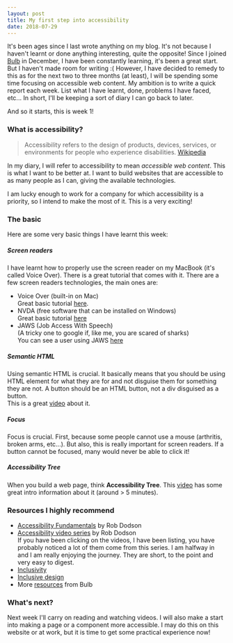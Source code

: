 ```yaml
---
layout: post
title: My first step into accessibility
date: 2018-07-29
---
```


It's been ages since I last wrote anything on my blog. It's not because I haven't learnt or done anything interesting, quite the opposite! Since I joined [Bulb](https://bulb.co.uk/) in December, I have been constantly learning, it's been a great start. But I haven't made room for writing :(
However, I have decided to remedy to this as for the next two to three months (at least), I will be spending some time focusing on accessible web content. My ambition is to write a quick report each week. List what I have learnt, done, problems I have faced, etc... In short, I'll be keeping a sort of diary I can go back to later.

And so it starts, this is week 1!

### What is accessibility?

> Accessibility refers to the design of products, devices, services, or environments for people who experience disabilities.
> [Wikipedia](https://en.wikipedia.org/wiki/Accessibility)

In my diary, I will refer to accessibility to mean *accessible web content*. This is what I want to be better at. I want to build websites that are accessible to as many people as I can, giving the available technologies.

I am lucky enough to work for a company for which accessibility is a priority, so I intend to make the most of it. This is a very exciting!

### The basic

Here are some very basic things I have learnt this week:

##### Screen readers

I have learnt how to properly use the screen reader on my MacBook (it's called Voice Over). There is a great tutorial that comes with it. There are a few screen readers technologies, the main ones are:
* Voice Over (built-in on Mac)
<br/>Great basic tutorial [here](https://www.youtube.com/watch?v=5R-6WvAihms&index=25&list=PLNYkxOF6rcICWx0C9LVWWVqvHlYJyqw7g&t=296s).
* NVDA (free software that can be installed on Windows)
<br/>Great basic tutorial [here](https://www.youtube.com/watch?v=Jao3s_CwdRU&index=23&list=PLNYkxOF6rcICWx0C9LVWWVqvHlYJyqw7g&t=0s)
* JAWS (Job Access With Speech)
<br/>(A tricky one to google if, like me, you are scared of sharks)
<br/>You can see a user using JAWS [here](https://www.youtube.com/watch?v=eOdjjRA9vBw&feature=youtu.be)

##### Semantic HTML

Using semantic HTML is crucial. It basically means that you should be using HTML element for what they are for and not disguise them for something they are not. A button should be an HTML button, not a div disguised as a button.
<br/>
This is a great [video](https://www.youtube.com/watch?v=CZGqnp06DnI&index=27&list=PLNYkxOF6rcICWx0C9LVWWVqvHlYJyqw7g&t=0s) about it.


##### Focus

Focus is crucial.
First, because some people cannot use a mouse (arthritis, broken arms, etc...). But also, this is really important for screen readers. If a button cannot be focused, many would never be able to click it!


##### Accessibility Tree

When you build a web page, think **Accessibility Tree**.
This [video](https://www.youtube.com/watch?v=z8xUCzToff8) has some great intro information about it (around > 5 minutes).


### Resources I highly recommend

* [Accessibility Fundamentals](https://www.youtube.com/watch?v=z8xUCzToff8) by Rob Dodson
* [Accessibility video series](https://www.youtube.com/playlist?list=PLNYkxOF6rcICWx0C9LVWWVqvHlYJyqw7g) by Rob Dodson
<br/>If you have been clicking on the videos, I have been listing, you have probably noticed a lot of them come from this series. I am halfway in and I am really enjoying the journey. They are short, to the point and very easy to digest.
* [Inclusivity](https://medium.com/zendesk-creative-blog/designing-for-inclusivity-how-and-why-to-get-started-f52a1792e4fd)
* [Inclusive design](https://24ways.org/2016/what-the-heck-is-inclusive-design/)
* More [resources](http://design.bulb.co.uk/#/Accessibility/Automated%20Testing.md) from Bulb


### What's next?

Next week I'll carry on reading and watching videos. I will also make a start into making a page or a component more accessible. I may do this on this website or at work, but it is time to get some practical experience now!